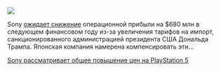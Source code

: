<!--2025-05-15 14:02:56-->
<div class="yb">
  <div class="rss habr"><img src="https://habrastorage.org/webt/md/c9/vb/mdc9vbc4bbt-8nkatfwpbkuzy78.jpeg" /><p>Sony <a href="https://asia.nikkei.com/Business/Media-Entertainment/Sony-sees-momentum-in-game-and-film-despite-Trump-tariffs" rel="noopener noreferrer nofollow">ожидает снижение</a> операционной прибыли на $680 млн в следующем финансовом году из-за увеличения тарифов на импорт, санкционированного администрацией президента США Дональда Трампа. Японская компания намерена компенсировать эти... <p class="titl"><a href="https://habr.com/ru/news/909758/?utm_source=habrahabr&utm_medium=rss&utm_campaign=909758">Sony рассматривает общее повышение цен на PlayStation 5</a></p></div>
</div>
